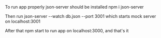 To run app properly json-server should be installed
npm i json-server

Then run
json-server --watch db.json --port 3001
which starts mock server on localhost:3001

After that npm start to run app on localhost:3000, and that's it
